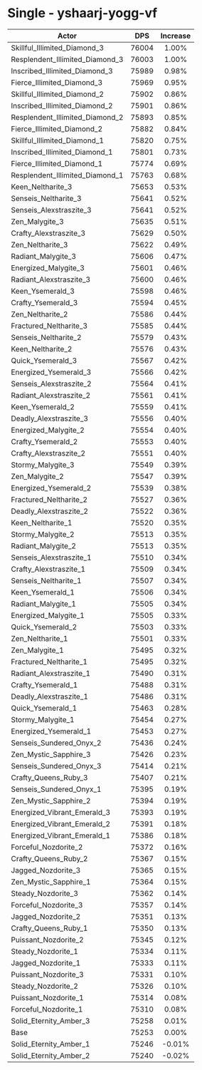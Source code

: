 # Single - yshaarj-yogg-vf
| Actor | DPS | Increase |
|---|:---:|:---:|
|Skillful_Illimited_Diamond_3|76004|1.00%|
|Resplendent_Illimited_Diamond_3|76003|1.00%|
|Inscribed_Illimited_Diamond_3|75989|0.98%|
|Fierce_Illimited_Diamond_3|75969|0.95%|
|Skillful_Illimited_Diamond_2|75902|0.86%|
|Inscribed_Illimited_Diamond_2|75901|0.86%|
|Resplendent_Illimited_Diamond_2|75893|0.85%|
|Fierce_Illimited_Diamond_2|75882|0.84%|
|Skillful_Illimited_Diamond_1|75820|0.75%|
|Inscribed_Illimited_Diamond_1|75801|0.73%|
|Fierce_Illimited_Diamond_1|75774|0.69%|
|Resplendent_Illimited_Diamond_1|75763|0.68%|
|Keen_Neltharite_3|75653|0.53%|
|Senseis_Neltharite_3|75641|0.52%|
|Senseis_Alexstraszite_3|75641|0.52%|
|Zen_Malygite_3|75635|0.51%|
|Crafty_Alexstraszite_3|75629|0.50%|
|Zen_Neltharite_3|75622|0.49%|
|Radiant_Malygite_3|75606|0.47%|
|Energized_Malygite_3|75601|0.46%|
|Radiant_Alexstraszite_3|75600|0.46%|
|Keen_Ysemerald_3|75598|0.46%|
|Crafty_Ysemerald_3|75594|0.45%|
|Zen_Neltharite_2|75586|0.44%|
|Fractured_Neltharite_3|75585|0.44%|
|Senseis_Neltharite_2|75579|0.43%|
|Keen_Neltharite_2|75576|0.43%|
|Quick_Ysemerald_3|75567|0.42%|
|Energized_Ysemerald_3|75566|0.42%|
|Senseis_Alexstraszite_2|75564|0.41%|
|Radiant_Alexstraszite_2|75561|0.41%|
|Keen_Ysemerald_2|75559|0.41%|
|Deadly_Alexstraszite_3|75556|0.40%|
|Energized_Malygite_2|75554|0.40%|
|Crafty_Ysemerald_2|75553|0.40%|
|Crafty_Alexstraszite_2|75551|0.40%|
|Stormy_Malygite_3|75549|0.39%|
|Zen_Malygite_2|75547|0.39%|
|Energized_Ysemerald_2|75539|0.38%|
|Fractured_Neltharite_2|75527|0.36%|
|Deadly_Alexstraszite_2|75522|0.36%|
|Keen_Neltharite_1|75520|0.35%|
|Stormy_Malygite_2|75513|0.35%|
|Radiant_Malygite_2|75513|0.35%|
|Senseis_Alexstraszite_1|75510|0.34%|
|Crafty_Alexstraszite_1|75509|0.34%|
|Senseis_Neltharite_1|75507|0.34%|
|Keen_Ysemerald_1|75506|0.34%|
|Radiant_Malygite_1|75505|0.34%|
|Energized_Malygite_1|75505|0.33%|
|Quick_Ysemerald_2|75503|0.33%|
|Zen_Neltharite_1|75501|0.33%|
|Zen_Malygite_1|75495|0.32%|
|Fractured_Neltharite_1|75495|0.32%|
|Radiant_Alexstraszite_1|75490|0.31%|
|Crafty_Ysemerald_1|75488|0.31%|
|Deadly_Alexstraszite_1|75486|0.31%|
|Quick_Ysemerald_1|75463|0.28%|
|Stormy_Malygite_1|75454|0.27%|
|Energized_Ysemerald_1|75453|0.27%|
|Senseis_Sundered_Onyx_2|75436|0.24%|
|Zen_Mystic_Sapphire_3|75426|0.23%|
|Senseis_Sundered_Onyx_3|75414|0.21%|
|Crafty_Queens_Ruby_3|75407|0.21%|
|Senseis_Sundered_Onyx_1|75395|0.19%|
|Zen_Mystic_Sapphire_2|75394|0.19%|
|Energized_Vibrant_Emerald_3|75393|0.19%|
|Energized_Vibrant_Emerald_2|75391|0.18%|
|Energized_Vibrant_Emerald_1|75386|0.18%|
|Forceful_Nozdorite_2|75372|0.16%|
|Crafty_Queens_Ruby_2|75367|0.15%|
|Jagged_Nozdorite_3|75365|0.15%|
|Zen_Mystic_Sapphire_1|75364|0.15%|
|Steady_Nozdorite_3|75362|0.14%|
|Forceful_Nozdorite_3|75357|0.14%|
|Jagged_Nozdorite_2|75351|0.13%|
|Crafty_Queens_Ruby_1|75350|0.13%|
|Puissant_Nozdorite_2|75345|0.12%|
|Steady_Nozdorite_1|75334|0.11%|
|Jagged_Nozdorite_1|75333|0.11%|
|Puissant_Nozdorite_3|75331|0.10%|
|Steady_Nozdorite_2|75326|0.10%|
|Puissant_Nozdorite_1|75314|0.08%|
|Forceful_Nozdorite_1|75310|0.08%|
|Solid_Eternity_Amber_3|75258|0.01%|
|Base|75253|0.00%|
|Solid_Eternity_Amber_1|75246|-0.01%|
|Solid_Eternity_Amber_2|75240|-0.02%|
